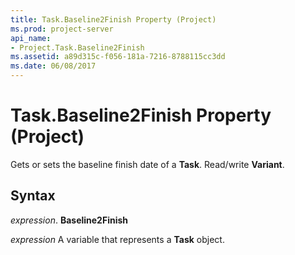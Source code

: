 ```yaml
---
title: Task.Baseline2Finish Property (Project)
ms.prod: project-server
api_name:
- Project.Task.Baseline2Finish
ms.assetid: a89d315c-f056-181a-7216-8788115cc3dd
ms.date: 06/08/2017
---
```



# Task.Baseline2Finish Property (Project)

Gets or sets the baseline finish date of a **Task**. Read/write **Variant**.


## Syntax

 _expression_. **Baseline2Finish**

 _expression_ A variable that represents a **Task** object.


